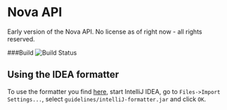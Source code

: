 Nova API
========
Early version of the Nova API. No license as of right now - all rights reserved.

###Build
![Build Status][status]

Using the IDEA formatter
------------------------
To use the formatter you find [here](https://github.com/NOVAAPI/NovaCore/tree/master/guidelines),
start IntelliJ IDEA, go to `Files->Import Settings...`,
select `guidelines/intelliJ-formatter.jar` and click `OK`.

[status]: https://travis-ci.org/NOVAAPI/NovaCore.svg "Build Status"
